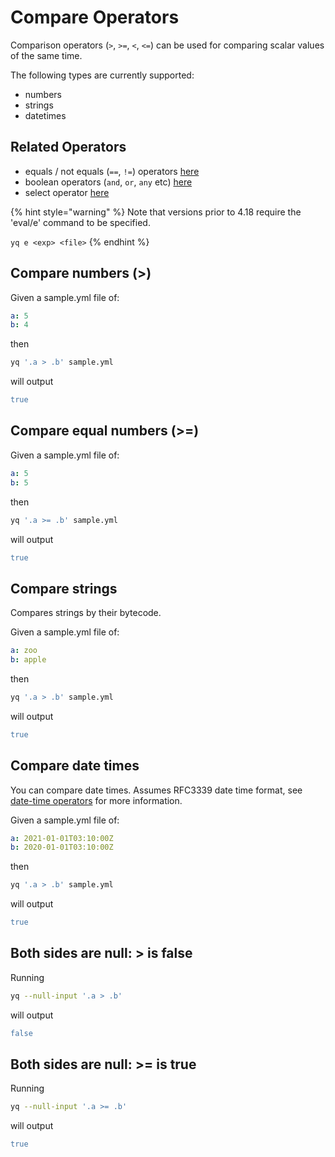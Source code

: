 # Compare Operators

Comparison operators (`>`, `>=`, `<`, `<=`) can be used for comparing scalar values of the same time.

The following types are currently supported:

- numbers
- strings
- datetimes

## Related Operators

- equals / not equals (`==`, `!=`) operators [here](https://mikefarah.gitbook.io/yq/operators/equals)
- boolean operators (`and`, `or`, `any` etc) [here](https://mikefarah.gitbook.io/yq/operators/boolean-operators)
- select operator [here](https://mikefarah.gitbook.io/yq/operators/select)

{% hint style="warning" %}
Note that versions prior to 4.18 require the 'eval/e' command to be specified.&#x20;

`yq e <exp> <file>`
{% endhint %}

## Compare numbers (>)
Given a sample.yml file of:
```yaml
a: 5
b: 4
```
then
```bash
yq '.a > .b' sample.yml
```
will output
```yaml
true
```

## Compare equal numbers (>=)
Given a sample.yml file of:
```yaml
a: 5
b: 5
```
then
```bash
yq '.a >= .b' sample.yml
```
will output
```yaml
true
```

## Compare strings
Compares strings by their bytecode.

Given a sample.yml file of:
```yaml
a: zoo
b: apple
```
then
```bash
yq '.a > .b' sample.yml
```
will output
```yaml
true
```

## Compare date times
You can compare date times. Assumes RFC3339 date time format, see [date-time operators](https://mikefarah.gitbook.io/yq/operators/date-time-operators) for more information.

Given a sample.yml file of:
```yaml
a: 2021-01-01T03:10:00Z
b: 2020-01-01T03:10:00Z
```
then
```bash
yq '.a > .b' sample.yml
```
will output
```yaml
true
```

## Both sides are null: > is false
Running
```bash
yq --null-input '.a > .b'
```
will output
```yaml
false
```

## Both sides are null: >= is true
Running
```bash
yq --null-input '.a >= .b'
```
will output
```yaml
true
```

